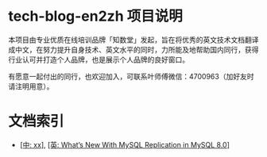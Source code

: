 # tech-blog-en2zh 项目说明

本项目由专业优质在线培训品牌「知数堂」发起，旨在将优秀的英文技术文档翻译成中文，在努力提升自身技术、英文水平的同时，力所能及地帮助国内同行，获得行业认可并打造个人品牌，也是展示个人品牌的良好窗口。

有愿意一起付出的同行，也欢迎加入，可联系叶师傅微信：4700963（加好友时请注明用意）。

# 文档索引
- [[中: xx]](https://github.com/zhishutech/tech-blog-en2zh/blob/master/mysql/zh-what-s-new-mysql-replication-mysql-80.md), [[英: What’s New With MySQL Replication in MySQL 8.0]](https://github.com/zhishutech/tech-blog-en2zh/blob/master/mysql/what-s-new-mysql-replication-mysql-80.md)
